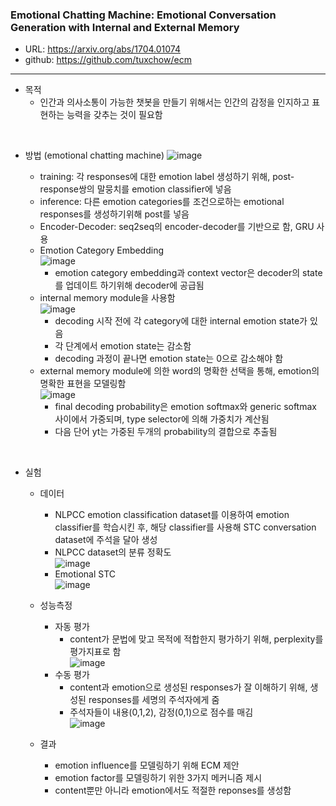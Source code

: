 <h3>Emotional Chatting Machine: Emotional Conversation Generation with Internal and External Memory</h3>

 - URL: https://arxiv.org/abs/1704.01074    
 - github: https://github.com/tuxchow/ecm

--------------
 - 목적
   - 인간과 의사소통이 가능한 챗봇을 만들기 위해서는 인간의 감정을 인지하고 표현하는 능력을 갖추는 것이 필요함    

<br>
    
 - 방법 (emotional chatting machine)
![image](https://user-images.githubusercontent.com/54783292/93037849-5a542e80-f67e-11ea-9ef5-fbcbbda3df01.png)
   
   - training: 각 responses에 대한 emotion label 생성하기 위해, post-response쌍의 말뭉치를 emotion classifier에 넣음
   - inference: 다른 emotion categories를 조건으로하는 emotional responses를 생성하기위해 post를 넣음
   - Encoder-Decoder: seq2seq의 encoder-decoder를 기반으로 함, GRU 사용
   - Emotion Category Embedding   
![image](https://user-images.githubusercontent.com/54783292/93037870-69d37780-f67e-11ea-8209-d018ddf07383.png)
      - emotion category embedding과 context vector은 decoder의 state를 업데이트 하기위해 decoder에 공급됨   
   - internal memory module을 사용함   
![image](https://user-images.githubusercontent.com/54783292/93037883-7526a300-f67e-11ea-9f97-d49f3b5330ca.png)   
      - decoding 시작 전에 각 category에 대한 internal emotion state가 있음
      - 각 단계에서 emotion state는 감소함   
      - decoding 과정이 끝나면 emotion state는 0으로 감소해야 함
    - external memory module에 의한 word의 명확한 선택을 통해, emotion의 명확한 표현을 모델링함   
![image](https://user-images.githubusercontent.com/54783292/93037895-7c4db100-f67e-11ea-819c-266b282399c8.png)   
      - final decoding probability은 emotion softmax와 generic softmax 사이에서 가중되며, type selector에 의해 가중치가 계산됨
      - 다음 단어 yt는 가중된 두개의 probability의 결합으로 추출됨

<br>
    
 - 실험
   - 데이터
     - NLPCC emotion classification dataset를 이용하여 emotion classifier를 학습시킨 후, 해당 classifier를 사용해 STC conversation dataset에 주석을 달아 생성
     - NLPCC dataset의 분류 정확도   
![image](https://user-images.githubusercontent.com/54783292/93037911-853e8280-f67e-11ea-8257-578717136366.png)
     - Emotional STC   
![image](https://user-images.githubusercontent.com/54783292/93037921-8b346380-f67e-11ea-826a-66686698d28c.png)

   - 성능측정
     - 자동 평가
       - content가 문법에 맞고 목적에 적합한지 평가하기 위해, perplexity를 평가지표로 함   
![image](https://user-images.githubusercontent.com/54783292/93037946-a010f700-f67e-11ea-9a82-f0e908c0d02e.png)
     - 수동 평가
       - content과 emotion으로 생성된 responses가 잘 이해하기 위해, 생성된 responses를 세명의 주석자에게 줌
       - 주석자들이 내용(0,1,2), 감정(0,1)으로 점수를 매김   
![image](https://user-images.githubusercontent.com/54783292/93037938-94bdcb80-f67e-11ea-8254-44952efffe75.png)

   - 결과
     - emotion influence를 모델링하기 위해 ECM 제안
     - emotion factor를 모델링하기 위한 3가지 메커니즘 제시
     - content뿐만 아니라 emotion에서도 적절한 reponses를 생성함